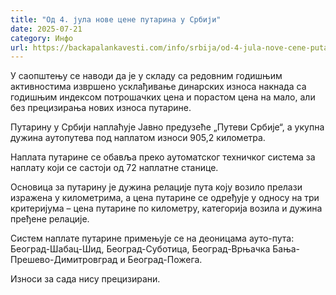 ```yaml
---
title: "Од 4. јула нове цене путарина у Србији"
date: 2025-07-21
category: Инфо
url: https://backapalankavesti.com/info/srbija/od-4-jula-nove-cene-putarina-u-srbiji/
---
```


У саопштењу се наводи да је у складу са редовним годишњим активностима извршено усклађивање динарских износа накнада са годишњим индексом потрошачких цена и порастом цена на мало, али без прецизирања нових износа путарине.

Путарину у Србији наплаћује Јавно предузеће „Путеви Србије“, а укупна дужина аутопутева под наплатом износи 905,2 километра.

Наплата путарине се обавља преко аутоматског техничког система за наплату који се састоји од 72 наплатне станице.

Основица за путарину је дужина релације пута коју возило прелази изражена у километрима, а цена путарине се одређује у односу на три критеријума – цена путарине по километру, категорија возила и дужина пређене релације.

Систем наплате путарине примењује се на деоницама ауто-пута: Београд-Шабац-Шид, Београд-Суботица, Београд-Врњачка Бања-Прешево-Димитровград и Београд-Пожега.

Износи за сада нису прецизирани.
